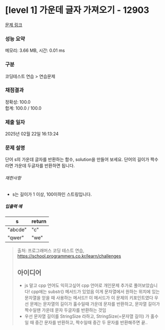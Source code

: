 # [level 1] 가운데 글자 가져오기 - 12903 

[문제 링크](https://school.programmers.co.kr/learn/courses/30/lessons/12903) 

### 성능 요약

메모리: 3.66 MB, 시간: 0.01 ms

### 구분

코딩테스트 연습 > 연습문제

### 채점결과

정확성: 100.0<br/>합계: 100.0 / 100.0

### 제출 일자

2025년 02월 22일 16:13:24

### 문제 설명

<p>단어 s의 가운데 글자를 반환하는 함수, solution을 만들어 보세요. 단어의 길이가 짝수라면 가운데 두글자를 반환하면 됩니다.</p>

<h6>재한사항</h6>

<ul>
<li>s는 길이가 1 이상, 100이하인 스트링입니다.</li>
</ul>

<h5>입출력 예</h5>
<table class="table">
        <thead><tr>
<th>s</th>
<th>return</th>
</tr>
</thead>
        <tbody><tr>
<td>"abcde"</td>
<td>"c"</td>
</tr>
<tr>
<td>"qwer"</td>
<td>"we"</td>
</tr>
</tbody>
      </table>

> 출처: 프로그래머스 코딩 테스트 연습, https://school.programmers.co.kr/learn/challenges
>
> ## 아이디어
> - js 말고 cpp 언어도 익히고싶어 cpp 언어로 개인문제 추가로 풀어보았습니다! cpp에는 substr() 메서드가 있었음 이게 문자열에서 원하는 위치에 있는 문자열을 얻을 때 사용하는 메서드!! 이 메서드가 이 문제의 키포인트였다 우선 문제는 문자열의 길이가 훌수일때 가운데 문자를 반환하고, 문자열 길이가 짝수일땐 가운데 문자 두글자를 반환하는 것임
> - 우선 문자열 길이를 StringSize 라하고, StringSize(=문자열 길이) 가 홀수일 때 중간 문자를 반환하고, 짝수일때 중간 두 문자를 반환해주면 끝.. 

